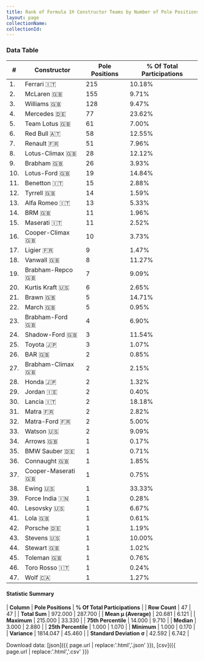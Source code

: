 ```yaml
---
title: Rank of Formula 1® Constructor Teams by Number of Pole Positions
layout: page
collectionName: 
collectionId: 
---
```




<canvas id="chart" width="400" height="180"></canvas>
<script>
var data = {
    "datasets": [
        {
            "backgroundColor": [
                "EB212E",
                "FCA13B",
                "EAE4ED",
                "18A19B",
                "09630C",
                "121D32",
                "FDE139",
                "025839",
                "243F73",
                "025839",
                "73C2FB",
                "274B72",
                "B21827",
                "144D44",
                "C0BEC3",
                "273027",
                "0F5DBB",
                "336667",
                "243F73",
                "D33949",
                "E2F833",
                "E53524",
                "07316F",
                "888888",
                "D70028",
                "FFFFFF",
                "243F73",
                "FFFFFF",
                "FFFF01",
                "888888",
                "888888",
                "3FB2B3",
                "FC8881",
                "FFA500",
                "20359D",
                "888888",
                "1A2446",
                "888888",
                "F6AFC1",
                "888888",
                "888888",
                "DDDDDD",
                "888888",
                "FFFFFF",
                "888888",
                "2039C3",
                "A3805E"
            ],
            "borderColor": [
                "16191A",
                "0D1D20",
                "082957",
                "D7D7D5",
                "444444",
                "FDCC2F",
                "424B52",
                "444444",
                "444444",
                "444444",
                "444444",
                "444444",
                "444444",
                "444444",
                "444444",
                "444444",
                "444444",
                "444444",
                "444444",
                "444444",
                "444444",
                "444444",
                "444444",
                "444444",
                "444444",
                "444444",
                "444444",
                "444444",
                "444444",
                "444444",
                "444444",
                "444444",
                "444444",
                "444444",
                "444444",
                "444444",
                "444444",
                "444444",
                "C81625",
                "444444",
                "444444",
                "444444",
                "444444",
                "444444",
                "444444",
                "FC181D",
                "444444"
            ],
            "borderWidth": 1,
            "data": [
                215.0,
                155.0,
                128.0,
                77.0,
                61.0,
                58.0,
                51.0,
                28.0,
                26.0,
                19.0,
                15.0,
                14.0,
                13.0,
                11.0,
                11.0,
                10.0,
                9.0,
                8.0,
                7.0,
                6.0,
                5.0,
                5.0,
                4.0,
                3.0,
                3.0,
                2.0,
                2.0,
                2.0,
                2.0,
                2.0,
                2.0,
                2.0,
                2.0,
                1.0,
                1.0,
                1.0,
                1.0,
                1.0,
                1.0,
                1.0,
                1.0,
                1.0,
                1.0,
                1.0,
                1.0,
                1.0,
                1.0
            ],
            "label": "Pole Positions"
        }
    ],
    "labels": [
        "Ferrari",
        "McLaren",
        "Williams",
        "Mercedes",
        "Team Lotus",
        "Red Bull",
        "Renault",
        "Lotus-Climax",
        "Brabham",
        "Lotus-Ford",
        "Benetton",
        "Tyrrell",
        "Alfa Romeo",
        "BRM",
        "Maserati",
        "Cooper-Climax",
        "Ligier",
        "Vanwall",
        "Brabham-Repco",
        "Kurtis Kraft",
        "Brawn",
        "March",
        "Brabham-Ford",
        "Shadow-Ford",
        "Toyota",
        "BAR",
        "Brabham-Climax",
        "Honda",
        "Jordan",
        "Lancia",
        "Matra",
        "Matra-Ford",
        "Watson",
        "Arrows",
        "BMW Sauber",
        "Connaught",
        "Cooper-Maserati",
        "Ewing",
        "Force India",
        "Lesovsky",
        "Lola",
        "Porsche",
        "Stevens",
        "Stewart",
        "Toleman",
        "Toro Rosso",
        "Wolf"
    ]
};
var options = {
  legend: {
    display: false
  },
  scales: {
    xAxes: [{
      ticks: {
        beginAtZero: true,
        maxRotation: 180,
        display: window.innerWidth > 800
      }
    }],
    yAxes: [{
      ticks: {
        beginAtZero: true
      }
    }]
  },
  onResize: function(chart, size) {
    chart.options.scales.xAxes[0].ticks.display = size.width > 800;
  }
};
var chart = new Chart("chart", {
    data: data,
    type: 'bar',
    options: options
});
</script>



### Data Table

| # | Constructor | Pole Positions | % Of Total Participations |
|--|--|--|--|
| 1. | Ferrari 🇮🇹 | 215 | 10.18% |
| 2. | McLaren 🇬🇧 | 155 | 9.71% |
| 3. | Williams 🇬🇧 | 128 | 9.47% |
| 4. | Mercedes 🇩🇪 | 77 | 23.62% |
| 5. | Team Lotus 🇬🇧 | 61 | 7.00% |
| 6. | Red Bull 🇦🇹 | 58 | 12.55% |
| 7. | Renault 🇫🇷 | 51 | 7.96% |
| 8. | Lotus-Climax 🇬🇧 | 28 | 12.12% |
| 9. | Brabham 🇬🇧 | 26 | 3.93% |
| 10. | Lotus-Ford 🇬🇧 | 19 | 14.84% |
| 11. | Benetton 🇮🇹 | 15 | 2.88% |
| 12. | Tyrrell 🇬🇧 | 14 | 1.59% |
| 13. | Alfa Romeo 🇮🇹 | 13 | 5.33% |
| 14. | BRM 🇬🇧 | 11 | 1.96% |
| 15. | Maserati 🇮🇹 | 11 | 2.52% |
| 16. | Cooper-Climax 🇬🇧 | 10 | 3.73% |
| 17. | Ligier 🇫🇷 | 9 | 1.47% |
| 18. | Vanwall 🇬🇧 | 8 | 11.27% |
| 19. | Brabham-Repco 🇬🇧 | 7 | 9.09% |
| 20. | Kurtis Kraft 🇺🇸 | 6 | 2.65% |
| 21. | Brawn 🇬🇧 | 5 | 14.71% |
| 22. | March 🇬🇧 | 5 | 0.95% |
| 23. | Brabham-Ford 🇬🇧 | 4 | 6.90% |
| 24. | Shadow-Ford 🇬🇧 | 3 | 11.54% |
| 25. | Toyota 🇯🇵 | 3 | 1.07% |
| 26. | BAR 🇬🇧 | 2 | 0.85% |
| 27. | Brabham-Climax 🇬🇧 | 2 | 2.15% |
| 28. | Honda 🇯🇵 | 2 | 1.32% |
| 29. | Jordan 🇮🇪 | 2 | 0.40% |
| 30. | Lancia 🇮🇹 | 2 | 18.18% |
| 31. | Matra 🇫🇷 | 2 | 2.82% |
| 32. | Matra-Ford 🇫🇷 | 2 | 5.00% |
| 33. | Watson 🇺🇸 | 2 | 9.09% |
| 34. | Arrows 🇬🇧 | 1 | 0.17% |
| 35. | BMW Sauber 🇩🇪 | 1 | 0.71% |
| 36. | Connaught 🇬🇧 | 1 | 1.85% |
| 37. | Cooper-Maserati 🇬🇧 | 1 | 0.75% |
| 38. | Ewing 🇺🇸 | 1 | 33.33% |
| 39. | Force India 🇮🇳 | 1 | 0.28% |
| 40. | Lesovsky 🇺🇸 | 1 | 6.67% |
| 41. | Lola 🇬🇧 | 1 | 0.61% |
| 42. | Porsche 🇩🇪 | 1 | 1.19% |
| 43. | Stevens 🇺🇸 | 1 | 10.00% |
| 44. | Stewart 🇬🇧 | 1 | 1.02% |
| 45. | Toleman 🇬🇧 | 1 | 0.76% |
| 46. | Toro Rosso 🇮🇹 | 1 | 0.24% |
| 47. | Wolf 🇨🇦 | 1 | 1.27% |

#### Statistic Summary

| **Column** | **Pole Positions** | **% Of Total Participations** |
| **Row Count** | 47 | 47 |
| **Total Sum** | 972.000 | 287.700 |
| **Mean μ (Average)** | 20.681 | 6.121 |
| **Maximum** | 215.000 | 33.330 |
| **75th Percentile** | 14.000 | 9.710 |
| **Median** | 3.000 | 2.880 |
| **25th Percentile** | 1.000 | 1.070 |
| **Minimum** | 1.000 | 0.170 |
| **Variance** | 1814.047 | 45.460 |
| **Standard Deviation σ** | 42.592 | 6.742 |

Download data: [json]({{ page.url | replace:'.html','.json' }}), [csv]({{ page.url | replace:'.html','.csv' }})
